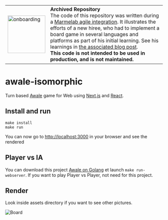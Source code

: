 <table>
        <tr>
            <td><img width="120" src="https://cdnjs.cloudflare.com/ajax/libs/octicons/8.5.0/svg/rocket.svg" alt="onboarding" /></td>
            <td><strong>Archived Repository</strong><br />
            The code of this repository was written during a <a href="https://marmelab.com/blog/2018/09/05/agile-integration.html">Marmelab agile integration</a>. It illustrates the efforts of a new hiree, who had to implement a board game in several languages and platforms as part of his initial learning. See his learnings in <a href="https://marmelab.com/blog/2017/04/07/awale-isomorphic.html">the associated blog post</a>.<br />
        <strong>This code is not intended to be used in production, and is not maintained.</strong>
        </td>
        </tr>
</table>

# awale-isomorphic

Turn based [Awale](https://fr.wikipedia.org/wiki/Awal%C3%A9) game for Web using [Next.js](https://github.com/zeit/next.js/) and [React](https://github.com/facebook/react).

## Install and run

```
make install
make run
```

You can now go to [http://localhost:3000](http://localhost:3000) in your browser and see the rendered

## Player vs IA

You can download this project [Awale on Golang](https://github.com/marmelab/awale-go) et launch `make run-webserver`.
If you want to play Player vs Player, not need for this project.

## Render

Look inside assets directory if you want to see other pictures.

![Board](../master/assets/board.png?raw=true)
